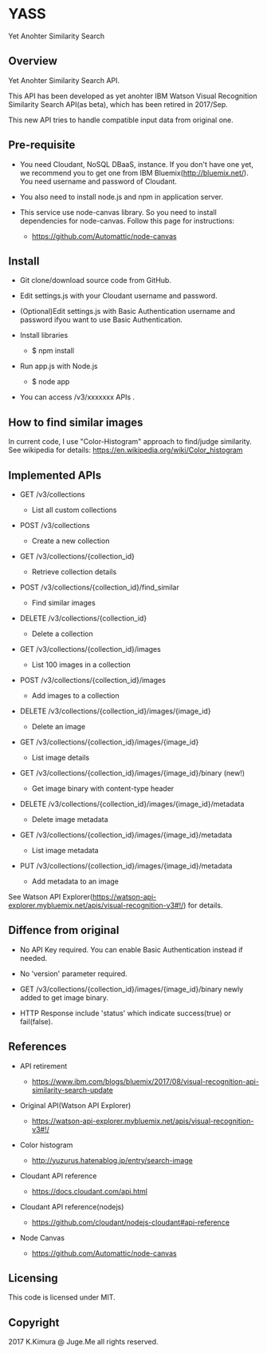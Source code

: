 # YASS

Yet Anohter Similarity Search

## Overview

Yet Anohter Similarity Search API.

This API has been developed as yet anohter IBM Watson Visual Recognition Similarity Search API(as beta), which has been retired in 2017/Sep.

This new API tries to handle compatible input data from original one.

## Pre-requisite

- You need Cloudant, NoSQL DBaaS, instance. If you don't have one yet, we recommend you to get one from IBM Bluemix(http://bluemix.net/). You need username and password of Cloudant.

- You also need to install node.js and npm in application server.

- This service use node-canvas library. So you need to install dependencies for node-canvas. Follow this page for instructions: 

    - https://github.com/Automattic/node-canvas

## Install

- Git clone/download source code from GitHub.

- Edit settings.js with your Cloudant username and password.

- (Optional)Edit settings.js with Basic Authentication username and password ifyou want to use Basic Authentication.

- Install libraries

    - $ npm install

- Run app.js with Node.js

    - $ node app

- You can access /v3/xxxxxxx APIs .

## How to find similar images

In current code, I use "Color-Histogram" approach to find/judge similarity. See wikipedia for details: https://en.wikipedia.org/wiki/Color_histogram

## Implemented APIs

- GET /v3/collections

    - List all custom collections

- POST /v3/collections

    - Create a new collection

- GET /v3/collections/{collection_id}

    - Retrieve collection details

- POST /v3/collections/{collection_id}/find_similar

    - Find similar images

- DELETE /v3/collections/{collection_id}

    - Delete a collection

- GET /v3/collections/{collection_id}/images

    - List 100 images in a collection

- POST /v3/collections/{collection_id}/images

    - Add images to a collection

- DELETE /v3/collections/{collection_id}/images/{image_id}

    - Delete an image

- GET /v3/collections/{collection_id}/images/{image_id}

    - List image details

- GET /v3/collections/{collection_id}/images/{image_id}/binary (new!)

    - Get image binary with content-type header

- DELETE /v3/collections/{collection_id}/images/{image_id}/metadata

    - Delete image metadata

- GET /v3/collections/{collection_id}/images/{image_id}/metadata

    - List image metadata

- PUT /v3/collections/{collection_id}/images/{image_id}/metadata

    - Add metadata to an image

See Watson API Explorer(https://watson-api-explorer.mybluemix.net/apis/visual-recognition-v3#!/) for details.

## Diffence from original

- No API Key required. You can enable Basic Authentication instead if needed.

- No 'version' parameter required.

- GET /v3/collections/{collection_id}/images/{image_id}/binary newly added to get image binary.

- HTTP Response include 'status' which indicate success(true) or fail(false).

## References

- API retirement

    - https://www.ibm.com/blogs/bluemix/2017/08/visual-recognition-api-similarity-search-update

- Original API(Watson API Explorer)

    - https://watson-api-explorer.mybluemix.net/apis/visual-recognition-v3#!/

- Color histogram

    - http://yuzurus.hatenablog.jp/entry/search-image

- Cloudant API reference

    - https://docs.cloudant.com/api.html

- Cloudant API reference(nodejs)

    - https://github.com/cloudant/nodejs-cloudant#api-reference

- Node Canvas

    - https://github.com/Automattic/node-canvas

## Licensing

This code is licensed under MIT.

## Copyright

2017 K.Kimura @ Juge.Me all rights reserved.


